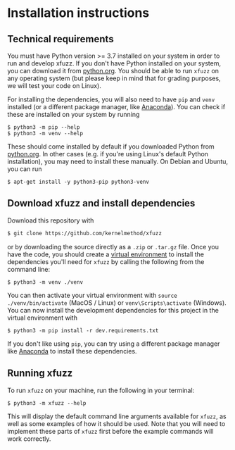 # Installation instructions

## Technical requirements

You must have Python version >= 3.7 installed on your system in order to run and
develop xfuzz. If you don't have Python installed on your system, you can
download it from [python.org](https://www.python.org/downloads/). You should be
able to run `xfuzz` on any operating system (but please keep in mind that for
grading purposes, we will test your code on Linux).

For installing the dependencies, you will also need to have `pip` and `venv`
installed (or a different package manager, like
[Anaconda](https://www.anaconda.com/)). You can check if these are installed on
your system by running

```
$ python3 -m pip --help
$ python3 -m venv --help
```

These should come installed by default if you downloaded Python from
[python.org](https://www.python.org/). In other cases (e.g. if you're using
Linux's default Python installation), you may need to install these manually. On
Debian and Ubuntu, you can run

```
$ apt-get install -y python3-pip python3-venv
```

## Download xfuzz and install dependencies

Download this repository with

```bash
$ git clone https://github.com/kernelmethod/xfuzz
```

or by downloading the source directly as a `.zip` or `.tar.gz` file. Once you
have the code, you should create a [virtual
environment](https://docs.python.org/3/library/venv.html) to install
the dependencies you'll need for `xfuzz` by calling the following from the
command line:

```
$ python3 -m venv ./venv
```

You can then activate your virtual environment with `source ./venv/bin/activate`
(MacOS / Linux) or `venv\Scripts\activate` (Windows). You can now install the
development dependencies for this project in the virtual environment with

```
$ python3 -m pip install -r dev.requirements.txt
```

If you don't like using `pip`, you can try using a different package manager
like [Anaconda](https://www.anaconda.com/) to install these dependencies.

## Running xfuzz

To run `xfuzz` on your machine, run the following in your terminal:

```
$ python3 -m xfuzz --help
```

This will display the default command line arguments available for `xfuzz`, as
well as some examples of how it should be used. Note that you will need to
implement these parts of `xfuzz` first before the example commands will work
correctly.
